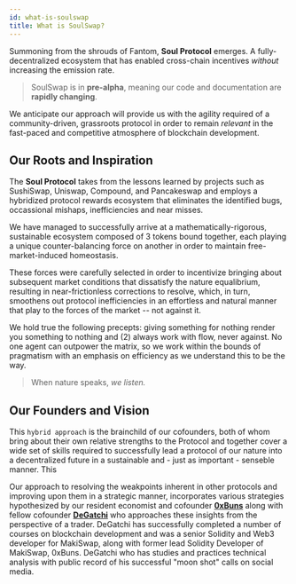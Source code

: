 ```yaml
---
id: what-is-soulswap
title: What is SoulSwap?
---
```


Summoning from the shrouds of Fantom, **Soul Protocol** emerges. A fully-decentralized ecosystem that has enabled cross-chain incentives *without* increasing the emission rate.

>SoulSwap is in **pre-alpha**, meaning our code and documentation are **rapidly changing**.

We anticipate our approach will provide us with the agility required of a community-driven, grassroots protocol in order to remain *relevant* in the fast-paced and competitive atmosphere of blockchain development.

## Our Roots and Inspiration

The **Soul Protocol** takes from the lessons learned by projects such as SushiSwap, Uniswap, Compound, and Pancakeswap and employs a hybridized protocol rewards ecosystem that eliminates the identified bugs, occassional mishaps, inefficiencies and near misses.

We have managed to successfully arrive at a mathematically-rigorous, sustainable ecosystem composed of 3 tokens bound together, each playing a unique counter-balancing force on another in order to maintain free-market-induced homeostasis.

These forces were carefully selected in order to incentivize bringing about subsequent market conditions that dissatisfy the nature equalibrium, resulting in near-frictionless corrections to resolve, which, in turn, smoothens out protocol inefficiencies in an effortless and natural manner that play to the forces of the market -- not against it.

We hold true the following precepts: giving something for nothing render you something to nothing and (2) always work with flow, never against. No one agent can outpower the matrix, so we work within the bounds of pragmatism with an emphasis on efficiency as we understand this to be the way. 

>When nature speaks, *we listen.*

## Our Founders and Vision

This `hybrid approach` is the brainchild of our cofounders, both of whom bring about their own relative strengths to the Protocol and together cover a wide set of skills required to successfully lead a protocol of our nature into a decentralized future in a sustainable and - just as important - senseble manner. This

Our approach to resolving the weakpoints inherent in other protocols and improving upon them in a strategic manner, incorporates various strategies hypothesized by our resident economist and cofounder [**0xBuns**](https://twitter.com/0xBuns) along with fellow cofounder [**DeGatchi**](https://twitter.com/DeGatchi) who approaches these insights from the perspective of a trader. DeGatchi has successfully completed a number of courses on blockchain development and was a senior Solidity and Web3 developer for MakiSwap, along with former lead Solidity Developer of MakiSwap, 0xBuns. DeGatchi who has studies and practices technical analysis with public record of his successful "moon shot" calls on social media.